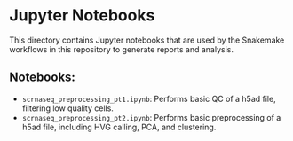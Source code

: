# Jupyter Notebooks
This directory contains Jupyter notebooks that are used by the Snakemake workflows in this repository to
generate reports and analysis.

## Notebooks:
- `scrnaseq_preprocessing_pt1.ipynb`: Performs basic QC of a h5ad file, filtering low quality cells.
- `scrnaseq_preprocessing_pt2.ipynb`: Performs basic preprocessing of a h5ad file, including HVG calling, PCA, and clustering.
